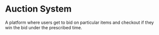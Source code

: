 # Auction System
A platform where users get to bid on particular items and checkout if they win the bid under the prescribed time.
